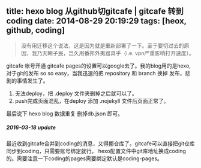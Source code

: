 title: hexo blog 从github切gitcafe | gitcafe 转到 coding
date: 2014-08-29 20:19:29
tags: [heox, github, coding]
---

> 没有用迁移这个说法，这是因为就是重新部署了一下。至于要切过去的原因，我乃天朝子民，岂久用番邦外夷器具乎（i.e. vpn严重影响打开速度）。

gitcafe 帐号开通 gitcafe pages的设置可以google去了。我的blog用的是hexo, 对于git的发布 so so easy，当我迅速的把 repository 和 branch 换掉 发布，悲剧的事情发生了。

1. 无法deploy，把 .deploy 文件夹删掉之后就可以了。
2. push完成页面混乱，在deploy 添加 .nojekyll 文件后页面正常了。

最后说下 hexo blog 数据重复 删掉db.json 即可。

<!--more--> 

##### 2016-03-18 update

最近收到gitcafe合并到coding的消息，又得挪仓库了。gitcafe可以直接把git仓库同步到coding，只需要账号绑定就行。
hexo配置文件中git库地址换成coding的。需要注意一下coding的pages需要绑定默认是coding-pages。